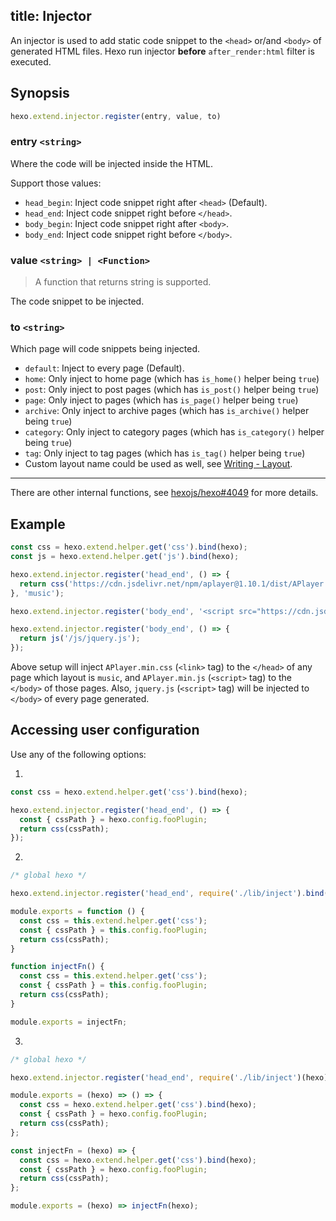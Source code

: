 title: Injector
---

An injector is used to add static code snippet to the `<head>` or/and `<body>` of generated HTML files. Hexo run injector **before** `after_render:html` filter is executed.

## Synopsis

```js
hexo.extend.injector.register(entry, value, to)
```

### entry `<string>`

Where the code will be injected inside the HTML.

Support those values:

- `head_begin`: Inject code snippet right after `<head>` (Default).
- `head_end`: Inject code snippet right before `</head>`.
- `body_begin`: Inject code snippet right after `<body>`.
- `body_end`: Inject code snippet right before `</body>`.

### value `<string> | <Function>`

> A function that returns string is supported.

The code snippet to be injected.

### to `<string>`

Which page will code snippets being injected.

- `default`: Inject to every page (Default).
- `home`: Only inject to home page (which has `is_home()` helper being `true`)
- `post`: Only inject to post pages (which has `is_post()` helper being `true`)
- `page`: Only inject to pages (which has `is_page()` helper being `true`)
- `archive`: Only inject to archive pages (which has `is_archive()` helper being `true`)
- `category`: Only inject to category pages (which has `is_category()` helper being `true`)
- `tag`: Only inject to tag pages (which has `is_tag()` helper being `true`)
- Custom layout name could be used as well, see [Writing - Layout](writing#Layout).

----

There are other internal functions, see [hexojs/hexo#4049](https://github.com/hexojs/hexo/pull/4049) for more details.

## Example

```js
const css = hexo.extend.helper.get('css').bind(hexo);
const js = hexo.extend.helper.get('js').bind(hexo);

hexo.extend.injector.register('head_end', () => {
  return css('https://cdn.jsdelivr.net/npm/aplayer@1.10.1/dist/APlayer.min.css');
}, 'music');

hexo.extend.injector.register('body_end', '<script src="https://cdn.jsdelivr.net/npm/aplayer@1.10.1/dist/APlayer.min.js">', 'music');

hexo.extend.injector.register('body_end', () => {
  return js('/js/jquery.js');
});
```

Above setup will inject `APlayer.min.css` (`<link>` tag) to the `</head>` of any page which layout is `music`, and `APlayer.min.js` (`<script>` tag) to the `</body>` of those pages. Also, `jquery.js` (`<script>` tag) will be injected to `</body>` of every page generated.

## Accessing user configuration

Use any of the following options:

1.

``` js
const css = hexo.extend.helper.get('css').bind(hexo);

hexo.extend.injector.register('head_end', () => {
  const { cssPath } = hexo.config.fooPlugin;
  return css(cssPath);
});
```

2.


``` js index.js
/* global hexo */

hexo.extend.injector.register('head_end', require('./lib/inject').bind(hexo))
```

``` js lib/inject.js
module.exports = function () {
  const css = this.extend.helper.get('css');
  const { cssPath } = this.config.fooPlugin;
  return css(cssPath);
}
```

``` js lib/inject.js
function injectFn() {
  const css = this.extend.helper.get('css');
  const { cssPath } = this.config.fooPlugin;
  return css(cssPath);
}

module.exports = injectFn;
```

3.

``` js index.js
/* global hexo */

hexo.extend.injector.register('head_end', require('./lib/inject')(hexo))
```

``` js lib/inject.js
module.exports = (hexo) => () => {
  const css = hexo.extend.helper.get('css').bind(hexo);
  const { cssPath } = hexo.config.fooPlugin;
  return css(cssPath);
};
```

``` js lib/inject.js
const injectFn = (hexo) => {
  const css = hexo.extend.helper.get('css').bind(hexo);
  const { cssPath } = hexo.config.fooPlugin;
  return css(cssPath);
};

module.exports = (hexo) => injectFn(hexo);
```
